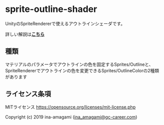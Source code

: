 # sprite-outline-shader

UnityのSpriteRendererで使えるアウトラインシェーダです。

詳しい解説は[**こちら**](https://gc-career.com/tech-blog/sprite-outline/)

## 種類

マテリアルのパラメータでアウトラインの色を固定するSprites/Outlineと、  
SpriteRendererでアウトラインの色を変更できるSprites/OutlineColorの2種類があります

## ライセンス条項

MITライセンス
https://opensource.org/licenses/mit-license.php
  
Copyright (c) 2019 ina-amagami (ina_amagami@gc-career.com)
